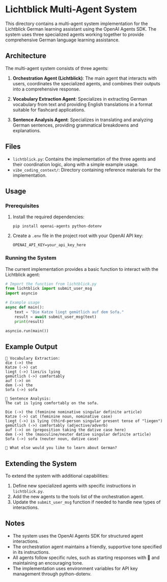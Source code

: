# Lichtblick Multi-Agent System

This directory contains a multi-agent system implementation for the Lichtblick German learning assistant using the OpenAI Agents SDK. The system uses three specialized agents working together to provide comprehensive German language learning assistance.

## Architecture

The multi-agent system consists of three agents:

1. **Orchestration Agent (Lichtblick)**: The main agent that interacts with users, coordinates the specialized agents, and combines their outputs into a comprehensive response.

2. **Vocabulary Extraction Agent**: Specializes in extracting German vocabulary from text and providing English translations in a format suitable for flashcard applications.

3. **Sentence Analysis Agent**: Specializes in translating and analyzing German sentences, providing grammatical breakdowns and explanations.

## Files

- `lichtblick.py`: Contains the implementation of the three agents and their coordination logic, along with a simple example usage.
- `vibe_coding_context/`: Directory containing reference materials for the implementation.

## Usage

### Prerequisites

1. Install the required dependencies:
   ```
   pip install openai-agents python-dotenv
   ```

2. Create a `.env` file in the project root with your OpenAI API key:
   ```
   OPENAI_API_KEY=your_api_key_here
   ```

### Running the System

The current implementation provides a basic function to interact with the Lichtblick agent:

```python
# Import the function from lichtblick.py
from lichtblick import submit_user_msg
import asyncio

# Example usage
async def main():
    text = "Die Katze liegt gemütlich auf dem Sofa."
    result = await submit_user_msg(text)
    print(result)

asyncio.run(main())
```

## Example Output

```
🤖 Vocabulary Extraction:
die (->) the
Katze (->) cat
liegt (->) lies/is lying
gemütlich (->) comfortably
auf (->) on
dem (->) the
Sofa (->) sofa

🤖 Sentence Analysis:
The cat is lying comfortably on the sofa.

Die (->) the (feminine nominative singular definite article)
Katze (->) cat (feminine noun, nominative case)
liegt (->) is lying (third-person singular present tense of "liegen")
gemütlich (->) comfortably (adjective/adverb)
auf (->) on (preposition taking the dative case here)
dem (->) the (masculine/neuter dative singular definite article)
Sofa (->) sofa (neuter noun, dative case)

🤖 What else would you like to learn about German?
```

## Extending the System

To extend the system with additional capabilities:

1. Define new specialized agents with specific instructions in `lichtblick.py`.
2. Add the new agents to the tools list of the orchestration agent.
3. Update the `submit_user_msg` function if needed to handle new types of interactions.

## Notes

- The system uses the OpenAI Agents SDK for structured agent interactions.
- The orchestration agent maintains a friendly, supportive tone specified in its instructions.
- All agents follow specific rules, such as starting responses with 🤖 and maintaining an encouraging tone.
- The implementation uses environment variables for API key management through python-dotenv.